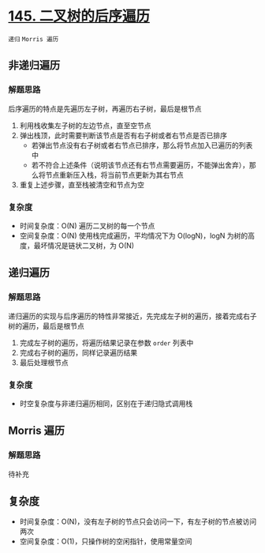 # [145. 二叉树的后序遍历]()

`递归` `Morris 遍历`

## 非递归遍历

### 解题思路

后序遍历的特点是先遍历左子树，再遍历右子树，最后是根节点

1. 利用栈收集左子树的左边节点，直至空节点
2. 弹出栈顶，此时需要判断该节点是否有右子树或者右节点是否已排序
    - 若弹出节点没有右子树或者右节点已排序，那么将节点加入已遍历的列表中
    - 若不符合上述条件（说明该节点还有右节点需要遍历，不能弹出舍弃），那么将节点重新压入栈，将当前节点更新为其右节点
3. 重复上述步骤，直至栈被清空和节点为空

### 复杂度

- 时间复杂度：O(N) 遍历二叉树的每一个节点
- 空间复杂度：O(N) 使用栈完成遍历，平均情况下为 O(logN)，logN 为树的高度，最坏情况是链状二叉树，为 O(N)

## 递归遍历

### 解题思路

递归遍历的实现与后序遍历的特性非常接近，先完成左子树的遍历，接着完成右子树的遍历，最后是根节点

1. 完成左子树的遍历，将遍历结果记录在参数 `order` 列表中
2. 完成右子树的遍历，同样记录遍历结果
3. 最后处理根节点

### 复杂度

- 时空复杂度与非递归遍历相同，区别在于递归隐式调用栈

## Morris 遍历

### 解题思路

待补充

## 复杂度

- 时间复杂度：O(N)，没有左子树的节点只会访问一下，有左子树的节点被访问两次
- 空间复杂度：O(1)，只操作树的空闲指针，使用常量空间


